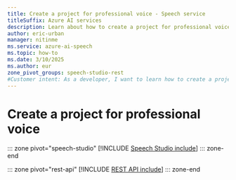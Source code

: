 ```yaml
---
title: Create a project for professional voice - Speech service
titleSuffix: Azure AI services
description: Learn about how to create a project for professional voice. 
author: eric-urban
manager: nitinme
ms.service: azure-ai-speech
ms.topic: how-to
ms.date: 3/10/2025
ms.author: eur
zone_pivot_groups: speech-studio-rest
#Customer intent: As a developer, I want to learn how to create a project for professional voice.
---
```


# Create a project for professional voice

::: zone pivot="speech-studio"
[!INCLUDE [Speech Studio include](./includes/how-to/professional-voice/create-project/speech-studio.md)]
::: zone-end

::: zone pivot="rest-api"
[!INCLUDE [REST API include](./includes/how-to/professional-voice/create-project/rest.md)]
::: zone-end

